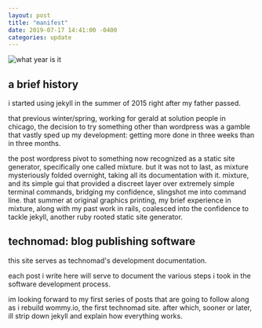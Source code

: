 ```yaml
---
layout: post
title: "manifest"
date: 2019-07-17 14:41:00 -0400
categories: update
---
```

![what year is it](https://i.kym-cdn.com/entries/icons/original/000/007/784/what-year-is-it-robin-williams.jpg)

## a brief history

i started using jekyll in the summer of 2015 right after my father passed.

that previous winter/spring, working for gerald at solution people in chicago, the decision to try something other than wordpress was a gamble that vastly sped up my development: getting more done in three weeks than in three months.

the post wordpress pivot to something now recognized as a static site generator, specifically one called mixture. but it was not to last, as mixture mysteriously folded overnight, taking all its documentation with it. mixture, and its simple gui that provided a discreet layer over extremely simple terminal commands, bridging my confidence, slingshot me into command line. that summer at original graphics printing, my brief experience in mixture, along with my past work in rails, coalesced into the confidence to tackle jekyll, another ruby rooted static site generator.

## technomad: blog publishing software

this site serves as technomad's development documentation. 

each post i write here will serve to document the various steps i took in the software development process.

im looking forward to my first series of posts that are going to follow along as i rebuild wommy.io, the first technomad site. after which, sooner or later, ill strip down jekyll and explain how everything works.
